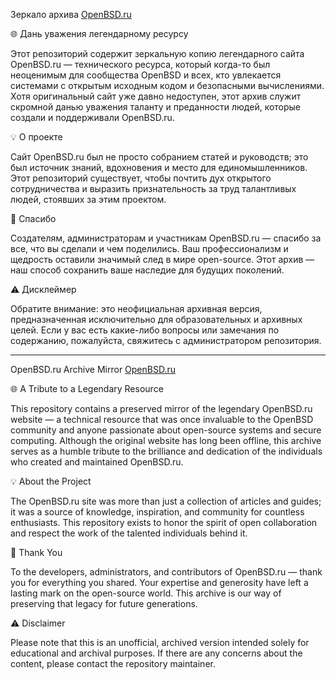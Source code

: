 Зеркало архива [OpenBSD.ru](openbsd_pb.gif)

🌐 Дань уважения легендарному ресурсу

Этот репозиторий содержит зеркальную копию легендарного сайта OpenBSD.ru — технического ресурса, который когда-то был неоценимым для сообщества OpenBSD и всех, кто увлекается системами с открытым исходным кодом и безопасными вычислениями. Хотя оригинальный сайт уже давно недоступен, этот архив служит скромной данью уважения таланту и преданности людей, которые создали и поддерживали OpenBSD.ru.

💡 О проекте

Сайт OpenBSD.ru был не просто собранием статей и руководств; это был источник знаний, вдохновения и место для единомышленников. Этот репозиторий существует, чтобы почтить дух открытого сотрудничества и выразить признательность за труд талантливых людей, стоявших за этим проектом.

🙏 Спасибо

Создателям, администраторам и участникам OpenBSD.ru — спасибо за все, что вы сделали и чем поделились. Ваш профессионализм и щедрость оставили значимый след в мире open-source. Этот архив — наш способ сохранить ваше наследие для будущих поколений.

⚠️ Дисклеймер

Обратите внимание: это неофициальная архивная версия, предназначенная исключительно для образовательных и архивных целей. Если у вас есть какие-либо вопросы или замечания по содержанию, пожалуйста, свяжитесь с администратором репозитория.

---

OpenBSD.ru Archive Mirror [OpenBSD.ru](openbsd_pb.gif)

🌐 A Tribute to a Legendary Resource

This repository contains a preserved mirror of the legendary OpenBSD.ru website — a technical resource that was once invaluable to the OpenBSD community and anyone passionate about open-source systems and secure computing. Although the original website has long been offline, this archive serves as a humble tribute to the brilliance and dedication of the individuals who created and maintained OpenBSD.ru.

💡 About the Project

The OpenBSD.ru site was more than just a collection of articles and guides; it was a source of knowledge, inspiration, and community for countless enthusiasts. This repository exists to honor the spirit of open collaboration and respect the work of the talented individuals behind it.

🙏 Thank You

To the developers, administrators, and contributors of OpenBSD.ru — thank you for everything you shared. Your expertise and generosity have left a lasting mark on the open-source world. This archive is our way of preserving that legacy for future generations.

⚠️ Disclaimer

Please note that this is an unofficial, archived version intended solely for educational and archival purposes. If there are any concerns about the content, please contact the repository maintainer.


